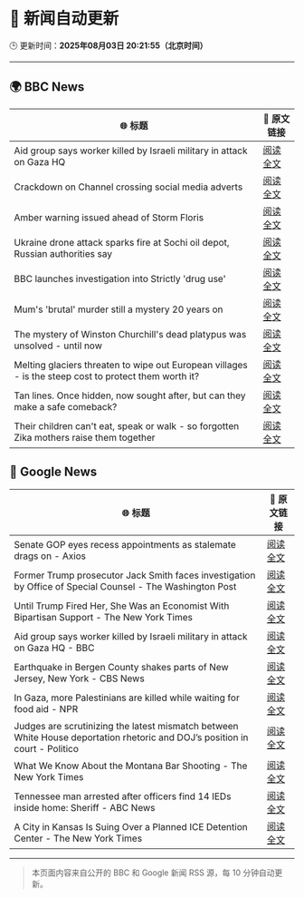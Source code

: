 # 🧠 新闻自动更新

🕒 更新时间：**2025年08月03日 20:21:55（北京时间）**

---

## 🌍 BBC News

| 🌐 标题 | 🔗 原文链接 |
|--------|-------------|
| Aid group says worker killed by Israeli military in attack on Gaza HQ | [阅读全文](https://www.bbc.com/news/articles/cx2x5eyl676o?at_medium=RSS&at_campaign=rss) |
| Crackdown on Channel crossing social media adverts | [阅读全文](https://www.bbc.com/news/articles/cgm2y24xjgko?at_medium=RSS&at_campaign=rss) |
| Amber warning issued ahead of Storm Floris | [阅读全文](https://www.bbc.com/news/articles/c4gq3n049jno?at_medium=RSS&at_campaign=rss) |
| Ukraine drone attack sparks fire at Sochi oil depot, Russian authorities say | [阅读全文](https://www.bbc.com/news/articles/ckglyv396ppo?at_medium=RSS&at_campaign=rss) |
| BBC launches investigation into Strictly 'drug use' | [阅读全文](https://www.bbc.com/news/articles/c4ge98v7j80o?at_medium=RSS&at_campaign=rss) |
| Mum's 'brutal' murder still a mystery 20 years on | [阅读全文](https://www.bbc.com/news/articles/c8603j1zxn5o?at_medium=RSS&at_campaign=rss) |
| The mystery of Winston Churchill's dead platypus was unsolved - until now | [阅读全文](https://www.bbc.com/news/articles/cglzl1ez283o?at_medium=RSS&at_campaign=rss) |
| Melting glaciers threaten to wipe out European villages - is the steep cost to protect them worth it? | [阅读全文](https://www.bbc.com/news/articles/cj4w9ggzxv4o?at_medium=RSS&at_campaign=rss) |
| Tan lines. Once hidden, now sought after, but can they make a safe comeback? | [阅读全文](https://www.bbc.com/news/articles/cvgn69w9k0eo?at_medium=RSS&at_campaign=rss) |
| Their children can't eat, speak or walk - so forgotten Zika mothers raise them together | [阅读全文](https://www.bbc.com/news/articles/c39d0zj0110o?at_medium=RSS&at_campaign=rss) |

## 📰 Google News

| 🌐 标题 | 🔗 原文链接 |
|--------|-------------|
| Senate GOP eyes recess appointments as stalemate drags on - Axios | [阅读全文](https://news.google.com/rss/articles/CBMigwFBVV95cUxQQnJKTW1CbzBQakJtRTZyOU9sdE5BRlhfNEFJemRoQ2Zib09jcXo2MHJDYmZLbE9Ra3dVYkhETk9iTDBWSkRORnFIOF9DazlOOVJ6NG4wMDEtY3Bya0xBNkU2blpzWHNRYWtvdXVVWEEzZ1lmSWhwOXprZHQ2V0ZUN0dJWQ?oc=5) |
| Former Trump prosecutor Jack Smith faces investigation by Office of Special Counsel - The Washington Post | [阅读全文](https://news.google.com/rss/articles/CBMirgFBVV95cUxQSnZxcmExM1NzT2s5akEwZHhzMFlnTkIyajB0UXdNVEpqT0k3Y3RtbERuRzI1VmdjRjhhdFN6aG9nYlVFcmZpcUtkYUpza2hjMkNRZUtKbnBXbjJRRTNqb0twMGszcFVieFRUNldWSTJuMS16LXp0VW4tQWlUc1dBOTVBanRmUG9IOHJMWURqZW9wSXZab0dmTWVPbldZemYxZHhvMVBPQWlUNWZFQWc?oc=5) |
| Until Trump Fired Her, She Was an Economist With Bipartisan Support - The New York Times | [阅读全文](https://news.google.com/rss/articles/CBMiugFBVV95cUxPSVgzMDE0a080WjZYTDlsaDBxYnpXVWxZVHRVS2VxT3FrMDJETGlUdG5OSXhneXBSS0NFUXJvcXVoWm9tVEJNWEhqVmoxZTdGYVlSYmJOVmtHNm1IcjJVOVVoZkxwTUt3dnBGLTk0TkpkX2JhT2tXTkpqOERvRlVJWnJTQ2hYVjItWk10TVFnWm9CWW9VZkNHenB5YmxCVkp1bXVZdFZrdXRhaFBGTExtanRtR3FEd0UxN3c?oc=5) |
| Aid group says worker killed by Israeli military in attack on Gaza HQ - BBC | [阅读全文](https://news.google.com/rss/articles/CBMiWkFVX3lxTE1aNVNrTHA4eG9HZ1lBY2Y5dEJNUWcxaDdjZ2tHTFZfUXV5bUs5MFBvQUFiYjcteEZDbk12WGJMb0sxbWRDTS1yVVFGU1VaUGItaUk1RG42ZVlIUdIBX0FVX3lxTE1fRmluV190WGRkWWV6RTBlVlpfeTU1SHhfRy11LUxkRUwzVnZyME5qSlFnMjFmeVJpYVk5bEhqRmJKaGVaX2FpbHVMaUhVU2lMZ21FXzF5N2FCcW42RFJJ?oc=5) |
| Earthquake in Bergen County shakes parts of New Jersey, New York - CBS News | [阅读全文](https://news.google.com/rss/articles/CBMikwFBVV95cUxQZ0F1VHdnRWxWYWJaNGY0UzVNb2tvdzRSWmJZeUMtM2NURFpJdlE2QmZvWDZ5U3MxeWEya1NWMXNNaGV1ZHJSRXQ2YWNqZi1IR2tJaVgzWkJINlBjYWtzVlJ1YldLam9sWnBVV2pNMkxQaWE3bmlKdi0ya1BxUDBGeDVSNnpOeDQ2dWpoY0hqcGNSN3c?oc=5) |
| In Gaza, more Palestinians are killed while waiting for food aid - NPR | [阅读全文](https://news.google.com/rss/articles/CBMihAFBVV95cUxQUktWQ0V5cDRySHM1dGJWTUdrYjhub216WGV2SGJyZEg1WjQtZTJ4OF9VZEpKTW1ycnRrQkxHZ291SGdBMGp1ZVFXVVJKcWNfZUc2U2pqLV9QcGFuNDZjT1lBeWxfVFZkUVBtOTNQOTIycW84TEtsOWtZQm9tM05jTkozaTM?oc=5) |
| Judges are scrutinizing the latest mismatch between White House deportation rhetoric and DOJ’s position in court - Politico | [阅读全文](https://news.google.com/rss/articles/CBMilwFBVV95cUxQYlRENjlZUVFWc2YwTDEtWTNmYUVfTVRtTjQyMnpMR052OFB1TWJZZkpRVmd0d2oxUzJvYjh1aXgwVDU0MzU0ZXI3aU9RMW5RNUZDTEdBZ2NGbXNJdFF2Mm5SZ091bmxsdlZVNk9EQTZvNzkyREhRNElfSmdpcUxrOGVNRWc0OGg3c05Bb19FLXVsQ0hvT3pN?oc=5) |
| What We Know About the Montana Bar Shooting - The New York Times | [阅读全文](https://news.google.com/rss/articles/CBMihgFBVV95cUxNc0wteUpnT1ZpNTNhVjRuSzJaRmlKTm9LRG5nVS1SWjNsWXVLdXYtUWhkUDlPS1NybUo4dk56WjFvZUo4QzNtUVNVbzU2d2thLXJUY1kzZFpJSXNFQU5tNkRIOHNwY3MtM2c2a29Fbm14U2JvQ1BkLV83TDJBdW9Cb3l6QmhoZw?oc=5) |
| Tennessee man arrested after officers find 14 IEDs inside home: Sheriff - ABC News | [阅读全文](https://news.google.com/rss/articles/CBMimwFBVV95cUxQVlY3YUVaUEZQdHhKX3A3YmdOR2pBSjZ2akpaQzZqRFdnMENmcWh6UnhId2ZXMTU5LUkyNm9EUzRmSXprMEhGRk1QZy1TTjJ4OWFkdTQ1VzF1OGFqWEM5TjJpLTgxRlVrWWJzbGFBS1RqaTIxZEs3N1RWQmdEcGRMZkZyYlRDdWZoNnE4T1FuSjJZRTl5R1huQnVsONIBoAFBVV95cUxOcnFpc0VUblo5SzRRLXFyMElPZnhkNlI3bk05OG9yQlg0Z3pKTEpXU2lkQVFxWVJIZUliZmE4S1RLOUx1QjE2bHJ2TlRqQ2htZnRQdTN1Q0p2cGlUVkF3VGlDWUI5cEFLSmpzdkp2VU5MUmhSeThEcGkyZmMxRlUzZkRJenh3ajZzNEgxS0NyRmNQM3I4V2RrclJmY3pYODhM?oc=5) |
| A City in Kansas Is Suing Over a Planned ICE Detention Center - The New York Times | [阅读全文](https://news.google.com/rss/articles/CBMiogFBVV95cUxPQlQ4WVU4enpMSVdRXzhnM2sxR2RpNTNUNlJ0bzlEZGFtZzdnX0l1MHFJcGVUNFZPcl9ua3l3UTNNTTFibndMeDcyWHI4UUtkWEM4UTNKOEhWRWV2RXdaOFpRNzk4MEY5dnlSMmhQWkZCU3JaUi1qSGFkWkZTX3p5blR3YnJjaUJPU0E1VUxmYWZRaGVzYi1XMHB1TENXbV81S1E?oc=5) |

---
> 本页面内容来自公开的 BBC 和 Google 新闻 RSS 源，每 10 分钟自动更新。